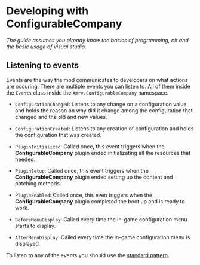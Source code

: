 # Developing with ConfigurableCompany

_The guide assumes you already know the basics of programming, c# and the basic usage of visual studio._

## Listening to events

Events are the way the mod communicates to developers on what actions are occuring. There are multiple events you can listen to. All of them inside the `Events` class inside the `Amrv.ConfigurableCompany` namespace.

-   `ConfigurationChanged`: Listens to any change on a configuration value and holds the reason on why did it change among the configuration that changed and the old and new values.

-   `ConfigurationCreated`: Listens to any creation of configuration and holds the configuration that was created.

-   `PluginInitialized`: Called once, this event triggers when the **ConfigurableCompany** plugin ended initializating all the resources that needed.

-   `PluginSetup`: Called once, this event triggers when the **ConfigurableCompany** plugin ended setting up the content and patching methods.

-   `PluginEnabled`: Called once, this even triggers when the **ConfigurableCompany** plugin completed the boot up and is ready to work.

-   `BeforeMenuDisplay`: Called every time the in-game configuration menu starts to display.

-   `AfterMenuDisplay`: Called every time the in-game configuration menu is displayed.

To listen to any of the events you should use the [standard pattern](https://learn.microsoft.com/en-us/dotnet/standard/events/#event-handlers).
